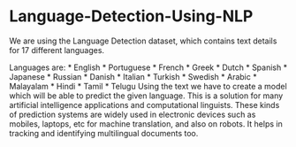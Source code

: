 # Language-Detection-Using-NLP
We are using the Language Detection dataset, which contains text details for 17 different languages.  

Languages are:  * English  * Portuguese  * French  * Greek  * Dutch  * Spanish  * Japanese  * Russian  * Danish  * Italian  * Turkish  * Swedish  * Arabic  * Malayalam  * Hindi  * Tamil  * Telugu 
Using the text we have to create a model which will be able to predict the given language. This is a solution for many artificial intelligence applications and computational linguists. These kinds of prediction systems are widely used in electronic devices such as mobiles, laptops, etc for machine translation, and also on robots. It helps in tracking and identifying multilingual documents too.
